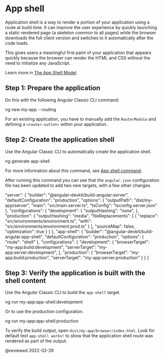 # App shell

Application shell is a way to render a portion of your application using a route at build time.
It can improve the user experience by quickly launching a static rendered page \(a skeleton common to all pages\) while the browser downloads the full client version and switches to it automatically after the code loads.

This gives users a meaningful first paint of your application that appears quickly because the browser can render the HTML and CSS without the need to initialize any JavaScript.

Learn more in [The App Shell Model](https://developers.google.com/web/fundamentals/architecture/app-shell).

## Step 1: Prepare the application

Do this with the following Angular Classic CLI command:

<code-example format="shell" language="shell">

ng new my-app --routing

</code-example>

For an existing application, you have to manually add the `RouterModule` and defining a `<router-outlet>` within your application.

## Step 2: Create the application shell

Use the Angular Classic CLI to automatically create the application shell.

<code-example format="shell" language="shell">

ng generate app-shell

</code-example>

For more information about this command, see [App shell command](cli/generate#app-shell-command).

After running this command you can see that the `angular.json` configuration file has been updated to add two new targets, with a few other changes.

<code-example language="json">

"server": {
  "builder": "&commat;angular-devkit/build-angular:server",
  "defaultConfiguration": "production",
  "options": {
    "outputPath": "dist/my-app/server",
    "main": "src/main.server.ts",
    "tsConfig": "tsconfig.server.json"
  },
  "configurations": {
    "development": {
      "outputHashing": "none",
    },
    "production": {
      "outputHashing": "media",
      "fileReplacements": [
        {
          "replace": "src/environments/environment.ts",
          "with": "src/environments/environment.prod.ts"
        }
      ],
      "sourceMap": false,
      "optimization": true
    }
  }
},
"app-shell": {
  "builder": "&commat;angular-devkit/build-angular:app-shell",
  "defaultConfiguration": "production",
  "options": {
    "route": "shell"
  },
  "configurations": {
    "development": {
      "browserTarget": "my-app:build:development",
      "serverTarget": "my-app:server:development",
    },
    "production": {
      "browserTarget": "my-app:build:production",
      "serverTarget": "my-app:server:production"
    }
  }
}

</code-example>

## Step 3: Verify the application is built with the shell content

Use the Angular Classic CLI to build the `app-shell` target.

<code-example format="shell" language="shell">

ng run my-app:app-shell:development

</code-example>

Or to use the production configuration.

<code-example format="shell" language="shell">

ng run my-app:app-shell:production

</code-example>

To verify the build output, open <code class="no-auto-link">dist/my-app/browser/index.html</code>.
Look for default text `app-shell works!` to show that the application shell route was rendered as part of the output.

<!-- links -->

<!-- external links -->

<!-- end links -->

@reviewed 2022-02-28
